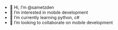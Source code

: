 - 👋 Hi, I’m @sametzden
- 👀 I’m interested in mobıle development
- 🌱 I’m currently learning  python, c# 
- 💞️ I’m looking to collaborate on mobıle development

<!---
sametzden/sametzden is a ✨ special ✨ repository because its `README.md` (this file) appears on your GitHub profile.
You can click the Preview link to take a look at your changes.
--->

